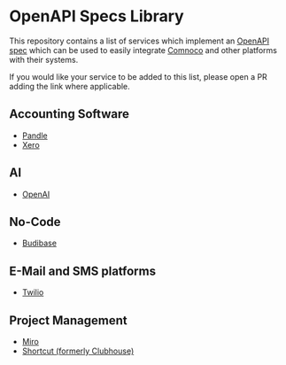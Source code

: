 # OpenAPI Specs Library

This repository contains a list of services which implement an [OpenAPI spec](OAI/OpenAPI-Specification) which can be used to easily integrate [Comnoco](https://comnoco.com) and other platforms with their systems.

If you would like your service to be added to this list, please open a PR adding the link where applicable.

## Accounting Software

* [Pandle](https://my.pandle.com/api/docs/v1/swagger)
* [Xero](https://github.com/XeroAPI/Xero-OpenAPI)

## AI

* [OpenAI](https://github.com/openai/openai-openapi)

## No-Code

* [Budibase](https://docs.budibase.com/docs/public-api#getting-the-openapi-specification)

## E-Mail and SMS platforms

* [Twilio](https://github.com/twilio/twilio-oai)

## Project Management

* [Miro](https://developers.miro.com/openapi)
* [Shortcut (formerly Clubhouse)](https://developer.shortcut.com/api/rest/v3#Swagger-OpenAPI-file)
